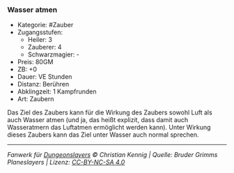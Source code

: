 ### Wasser atmen

- Kategorie: #Zauber
- Zugangsstufen:
  - Heiler: 3
  - Zauberer: 4
  - Schwarzmagier: -
- Preis: 80GM
- ZB: +0
- Dauer: VE Stunden
- Distanz: Berühren
- Abklingzeit: 1 Kampfrunden
- Art: Zaubern



Das Ziel des Zaubers kann für die Wirkung des Zaubers sowohl Luft als auch Wasser atmen (und ja, das heißt explizit, dass damit auch Wasseratmern das Luftatmen ermöglicht werden kann). Unter Wirkung dieses Zaubers kann das Ziel unter Wasser auch normal sprechen.

---

_Fanwerk für [Dungeonslayers](https://www.dungeonslayers.net/) © Christian Kennig | Quelle: Bruder Grimms Planeslayers | Lizenz: [CC-BY-NC-SA 4.0](https://creativecommons.org/licenses/by-nc-sa/4.0/deed.de)_
